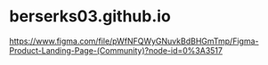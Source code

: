 # berserks03.github.io
https://www.figma.com/file/pWfNFQWyGNuvkBdBHGmTmp/Figma-Product-Landing-Page-(Community)?node-id=0%3A3517